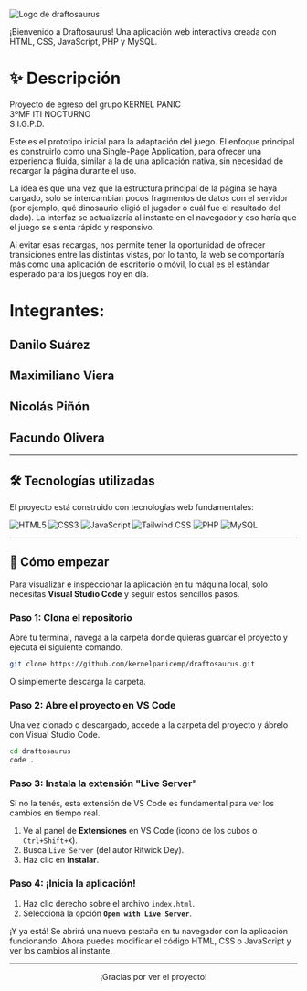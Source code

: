 ![Logo de draftosaurus](https://i.ytimg.com/vi/7QT1-IDtWTk/maxresdefault.jpg)

¡Bienvenido a Draftosaurus! Una aplicación web interactiva creada con HTML, CSS, JavaScript, PHP y MySQL.

# ✨ Descripción

Proyecto de egreso del grupo KERNEL PANIC  
3ºMF ITI NOCTURNO  
S.I.G.P.D.

Este es el prototipo inicial para la adaptación del juego. El enfoque principal es construirlo como una Single-Page Application,
para ofrecer una experiencia fluida, similar a la de una aplicación nativa, sin necesidad de recargar la página durante el uso.

La idea es que una vez que la estructura principal de la página se haya cargado, solo se intercambian pocos fragmentos de datos
con el servidor (por ejemplo, qué dinosaurio eligió el jugador o cuál fue el resultado del dado). La interfaz se actualizaría
al instante en el navegador y eso haría que el juego se sienta rápido y responsivo.

Al evitar esas recargas, nos permite tener la oportunidad de ofrecer transiciones entre las distintas vistas, por lo tanto,
la web se comportaría más como una aplicación de escritorio o móvil, lo cual es el estándar esperado para los juegos hoy en día.

# Integrantes:

## Danilo Suárez

## Maximiliano Viera

## Nicolás Piñón

## Facundo Olivera

---

## 🛠️ Tecnologías utilizadas

El proyecto está construido con tecnologías web fundamentales:

![HTML5](https://img.shields.io/badge/HTML5-E34F26?style=for-the-badge&logo=html5&logoColor=white)
![CSS3](https://img.shields.io/badge/CSS3-1572B6?style=for-the-badge&logo=css&logoColor=white)
![JavaScript](https://img.shields.io/badge/JavaScript-F7DF1E?style=for-the-badge&logo=javascript&logoColor=black)
![Tailwind CSS](https://img.shields.io/badge/Tailwind_CSS-38B2AC?style=for-the-badge&logo=tailwind-css&logoColor=white)
![PHP](https://img.shields.io/badge/PHP-777BB4?style=for-the-badge&logo=php&logoColor=white)
![MySQL](https://img.shields.io/badge/MySQL-4479A1?style=for-the-badge&logo=mysql&logoColor=white)

---

## 🚀 Cómo empezar

Para visualizar e inspeccionar la aplicación en tu máquina local, solo necesitas **Visual Studio Code** y seguir estos sencillos pasos.

### **Paso 1: Clona el repositorio**

Abre tu terminal, navega a la carpeta donde quieras guardar el proyecto y ejecuta el siguiente comando.

```bash
git clone https://github.com/kernelpanicemp/draftosaurus.git
```

O simplemente descarga la carpeta.

### **Paso 2: Abre el proyecto en VS Code**

Una vez clonado o descargado, accede a la carpeta del proyecto y ábrelo con Visual Studio Code.

```bash
cd draftosaurus
code .
```

### **Paso 3: Instala la extensión "Live Server"**

Si no la tenés, esta extensión de VS Code es fundamental para ver los cambios en tiempo real.

1.  Ve al panel de **Extensiones** en VS Code (icono de los cubos o `Ctrl+Shift+X`).
2.  Busca `Live Server` (del autor Ritwick Dey).
3.  Haz clic en **Instalar**.

### **Paso 4: ¡Inicia la aplicación!**

1.  Haz clic derecho sobre el archivo `index.html`.
2.  Selecciona la opción **`Open with Live Server`**.

¡Y ya está! Se abrirá una nueva pestaña en tu navegador con la aplicación funcionando. Ahora puedes modificar el código HTML, CSS o JavaScript y ver los cambios al instante.

---

<p align="center">
  ¡Gracias por ver el proyecto!
</p>

